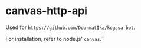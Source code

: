 # canvas-http-api

Used for `https://github.com/DoormatIka/kogasa-bot`.

For installation, refer to node.js' `canvas`.``